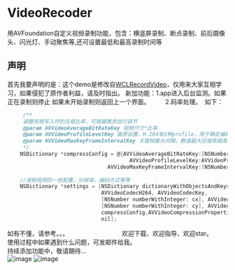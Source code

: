 # VideoRecoder

用AVFoundation自定义视频录制功能，包含：横竖屏录制、断点录制、前后摄像头、闪光灯、手动聚焦等,还可设置最低和最高录制时间等
## 声明

首先我要声明的是：这个demo是修改自[WCLRecordVideo](https://github.com/631106979/WCLRecordVideo)，仅用来大家互相学习，如果侵犯了原作者利益，请及时指出。
新加功能：1.app进入后台监测。如果正在录制则停止 如果未开始录制则返回上一个界面。
         2.码率处理。  如下： 
```objective-C
     /**
     调整视频写入时的压缩比率，可根据需求自行调节 
     @param AVVideoAverageBitRateKey 视频尺寸*比率
     @param AVVideoProfileLevelKey 画质设置，H.264有3种profile，用于确定编码过程中帧间压缩使用的算法，这里使用Main
     @param AVVideoMaxKeyFrameIntervalKey 关键帧最大间隔，数值越大压缩率越高
     */
    NSDictionary *compressConfig = @{AVVideoAverageBitRateKey:[NSNumber numberWithInteger:cx*cy*3.0],
                                       AVVideoProfileLevelKey:AVVideoProfileLevelH264MainAutoLevel,
                                AVVideoMaxKeyFrameIntervalKey:[NSNumber numberWithInteger:10]};
    
    //录制视频的一些配置，分辨率，编码方式等等
    NSDictionary *settings = [NSDictionary dictionaryWithObjectsAndKeys:
                              AVVideoCodecH264, AVVideoCodecKey,
                              [NSNumber numberWithInteger: cx], AVVideoWidthKey,
                              [NSNumber numberWithInteger: cy], AVVideoHeightKey,
                              compressConfig,AVVideoCompressionPropertiesKey,
                              nil];
```
如有不懂，请参考。。。                              
欢迎下载、欢迎指导、欢迎star。</br>
使用过程中如果遇到什么问题，可发邮件给我。</br>
持续添加功能中，敬请期待...</br>
![image](https://github.com/haolizi/VideoRecord/blob/master/pause.jpg)
![image](https://github.com/haolizi/VideoRecord/blob/master/star.jpg)



